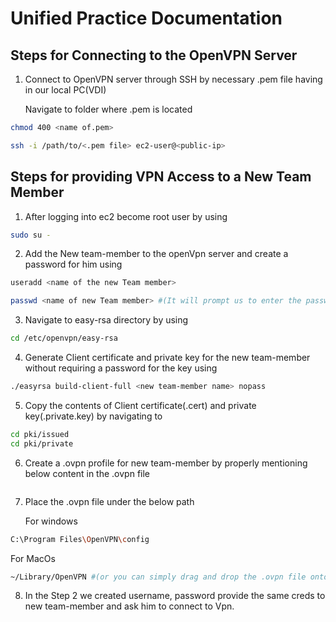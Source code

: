 # Unified Practice Documentation

## Steps for Connecting to the OpenVPN Server 
1. Connect to  OpenVPN server through SSH by necessary .pem file having in our local PC(VDI)

   Navigate to folder where .pem is located
```bash
chmod 400 <name of.pem>
```
```bash
ssh -i /path/to/<.pem file> ec2-user@<public-ip>
```
## Steps for providing VPN Access to a New Team Member
1. After logging into ec2 become root user by using
```bash
sudo su -
```
2. Add the New team-member to the openVpn server and create a password for him using
```bash
useradd <name of the new Team member>
```
```bash
passwd <name of new Team member> #(It will prompt us to enter the password)
```
3. Navigate to easy-rsa directory by using
```bash
cd /etc/openvpn/easy-rsa
``` 
4. Generate Client certificate and private key for the new team-member without requiring a password for the key using
```bash
./easyrsa build-client-full <new team-member name> nopass
```
5. Copy the contents of Client certificate(.cert) and private key(.private.key) by navigating to
```bash
cd pki/issued 
cd pki/private
```
6. Create a .ovpn profile for new team-member by properly mentioning below content in the .ovpn file
```bash
```
7. Place the .ovpn file under the below path

   For windows
```bash
C:\Program Files\OpenVPN\config
```
   For MacOs
```bash
~/Library/OpenVPN #(or you can simply drag and drop the .ovpn file onto the Tunnelblick icon)
```
8. In the Step 2 we created username, password provide the same creds to new team-member and ask him to connect to Vpn.




